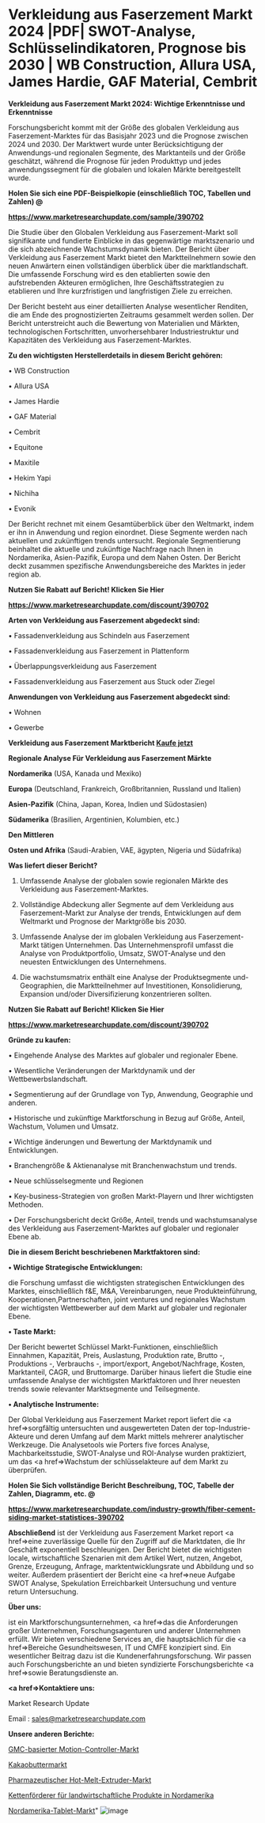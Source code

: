 # Verkleidung aus Faserzement Markt 2024 |PDF| SWOT-Analyse, Schlüsselindikatoren, Prognose bis 2030 | WB Construction, Allura USA, James Hardie, GAF Material, Cembrit

<strong>Verkleidung aus Faserzement Markt 2024: Wichtige Erkenntnisse und Erkenntnisse</strong>

Forschungsbericht kommt mit der Größe des globalen Verkleidung aus Faserzement-Marktes für das Basisjahr 2023 und die Prognose zwischen 2024 und 2030. Der Marktwert wurde unter Berücksichtigung der Anwendungs-und regionalen Segmente, des Marktanteils und der Größe geschätzt, während die Prognose für jeden Produkttyp und jedes anwendungssegment für die globalen und lokalen Märkte bereitgestellt wurde.



<strong>Holen Sie sich eine PDF-Beispielkopie (einschließlich TOC, Tabellen und Zahlen) @
</strong>

<strong><a href=https://www.marketresearchupdate.com/sample/390702>

<strong>https://www.marketresearchupdate.com/sample/390702</u></font></a></strong></strong>

Die Studie über den Globalen Verkleidung aus Faserzement-Markt soll signifikante und fundierte Einblicke in das gegenwärtige marktszenario und die sich abzeichnende Wachstumsdynamik bieten. Der Bericht über Verkleidung aus Faserzement Markt bietet den Marktteilnehmern sowie den neuen Anwärtern einen vollständigen überblick über die marktlandschaft. Die umfassende Forschung wird es den etablierten sowie den aufstrebenden Akteuren ermöglichen, Ihre Geschäftsstrategien zu etablieren und Ihre kurzfristigen und langfristigen Ziele zu erreichen.

Der Bericht besteht aus einer detaillierten Analyse wesentlicher Renditen, die am Ende des prognostizierten Zeitraums gesammelt werden sollen. Der Bericht unterstreicht auch die Bewertung von Materialien und Märkten, technologischen Fortschritten, unvorhersehbarer Industriestruktur und Kapazitäten des Verkleidung aus Faserzement-Marktes.



<strong>Zu den wichtigsten Herstellerdetails in diesem Bericht gehören:</strong>

• WB Construction

• Allura USA

• James Hardie

• GAF Material

• Cembrit

• Equitone

• Maxitile

• Hekim Yapi

• Nichiha

• Evonik

Der Bericht rechnet mit einem Gesamtüberblick über den Weltmarkt, indem er ihn in Anwendung und region einordnet. Diese Segmente werden nach aktuellen und zukünftigen trends untersucht. Regionale Segmentierung beinhaltet die aktuelle und zukünftige Nachfrage nach Ihnen in Nordamerika, Asien-Pazifik, Europa und dem Nahen Osten. Der Bericht deckt zusammen spezifische Anwendungsbereiche des Marktes in jeder region ab.



<strong>Nutzen Sie Rabatt auf Bericht! Klicken Sie Hier
</strong>

<strong><a href=https://www.marketresearchupdate.com/discount/390702>https://www.marketresearchupdate.com/discount/390702</b></u></font></strong></a>



<strong>Arten von Verkleidung aus Faserzement abgedeckt sind:</strong>

• Fassadenverkleidung aus Schindeln aus Faserzement

• Fassadenverkleidung aus Faserzement in Plattenform

• Überlappungsverkleidung aus Faserzement

• Fassadenverkleidung aus Faserzement aus Stuck oder Ziegel



<strong>Anwendungen von Verkleidung aus Faserzement abgedeckt sind:</strong>

• Wohnen

• Gewerbe



<strong>Verkleidung aus Faserzement Marktbericht <a href=https://www.marketresearchupdate.com/buynow/390702>Kaufe jetzt</a></strong>



<strong>Regionale Analyse Für Verkleidung aus Faserzement Märkte</strong>



<strong>Nordamerika</strong> (USA, Kanada und Mexiko)



<strong>Europa</strong> (Deutschland, Frankreich, Großbritannien, Russland und Italien)



<strong>Asien-Pazifik</strong> (China, Japan, Korea, Indien und Südostasien)



<strong>Südamerika</strong> (Brasilien, Argentinien, Kolumbien, etc.)



<strong>Den Mittleren</strong> 

<strong>Osten und Afrika</strong> (Saudi-Arabien, VAE, ägypten, Nigeria und Südafrika)



<strong>Was liefert dieser Bericht?</strong>

1. Umfassende Analyse der globalen sowie regionalen Märkte des Verkleidung aus Faserzement-Marktes.

2. Vollständige Abdeckung aller Segmente auf dem Verkleidung aus Faserzement-Markt zur Analyse der trends, Entwicklungen auf dem Weltmarkt und Prognose der Marktgröße bis 2030.

3. Umfassende Analyse der im globalen Verkleidung aus Faserzement-Markt tätigen Unternehmen. Das Unternehmensprofil umfasst die Analyse von Produktportfolio, Umsatz, SWOT-Analyse und den neuesten Entwicklungen des Unternehmens.

4. Die wachstumsmatrix enthält eine Analyse der Produktsegmente und-Geographien, die Marktteilnehmer auf Investitionen, Konsolidierung, Expansion und/oder Diversifizierung konzentrieren sollten.



<strong>Nutzen Sie Rabatt auf Bericht! Klicken Sie Hier
</strong>

<strong><a href=https://www.marketresearchupdate.com/discount/390702>https://www.marketresearchupdate.com/discount/390702</b></u></font></strong></a>



<strong>Gründe zu kaufen:</strong>

• Eingehende Analyse des Marktes auf globaler und regionaler Ebene.

• Wesentliche Veränderungen der Marktdynamik und der Wettbewerbslandschaft.

• Segmentierung auf der Grundlage von Typ, Anwendung, Geographie und anderen.

• Historische und zukünftige Marktforschung in Bezug auf Größe, Anteil, Wachstum, Volumen und Umsatz.

• Wichtige änderungen und Bewertung der Marktdynamik und Entwicklungen.

• Branchengröße &amp; Aktienanalyse mit Branchenwachstum und trends.

• Neue schlüsselsegmente und Regionen

• Key-business-Strategien von großen Markt-Playern und Ihrer wichtigsten Methoden.

• Der Forschungsbericht deckt Größe, Anteil, trends und wachstumsanalyse des Verkleidung aus Faserzement-Marktes auf globaler und regionaler Ebene ab.



<strong>Die in diesem Bericht beschriebenen Marktfaktoren sind:</strong>



<strong>• Wichtige Strategische Entwicklungen:</strong>

die Forschung umfasst die wichtigsten strategischen Entwicklungen des Marktes, einschließlich f&amp;E, M&amp;A, Vereinbarungen, neue Produkteinführung, Kooperationen,Partnerschaften, joint ventures und regionales Wachstum der wichtigsten Wettbewerber auf dem Markt auf globaler und regionaler Ebene.



<strong>• Taste Markt:</strong>

Der Bericht bewertet Schlüssel Markt-Funktionen, einschließlich Einnahmen, Kapazität, Preis, Auslastung, Produktion rate, Brutto -, Produktions -, Verbrauchs -, import/export, Angebot/Nachfrage, Kosten, Marktanteil, CAGR, und Bruttomarge. Darüber hinaus liefert die Studie eine umfassende Analyse der wichtigsten Marktfaktoren und Ihrer neuesten trends sowie relevanter Marktsegmente und Teilsegmente.



<strong>• Analytische Instrumente:</strong>

Der Global Verkleidung aus Faserzement Market report liefert die <a href=>sorgf</a>ältig untersuchten und ausgewerteten Daten der top-Industrie-Akteure und deren Umfang auf dem Markt mittels mehrerer analytischer Werkzeuge. Die Analysetools wie Porters five forces Analyse, Machbarkeitsstudie, SWOT-Analyse und ROI-Analyse wurden praktiziert, um das <a href=>Wachstum</a> der schlüsselakteure auf dem Markt zu überprüfen.



<strong>Holen Sie Sich vollständige Bericht Beschreibung, TOC, Tabelle der Zahlen, Diagramm, etc. @ </strong>

<strong><a href=https://www.marketresearchupdate.com/industry-growth/fiber-cement-siding-market-statistices-390702>https://www.marketresearchupdate.com/industry-growth/fiber-cement-siding-market-statistices-390702</a></font></strong>



<strong>Abschließend</strong> ist der Verkleidung aus Faserzement Market report <a href=>eine</a> zuverlässige Quelle für den Zugriff auf die Marktdaten, die Ihr Geschäft exponentiell beschleunigen. Der Bericht bietet die wichtigsten locale, wirtschaftliche Szenarien mit dem Artikel Wert, nutzen, Angebot, Grenze, Erzeugung, Anfrage, marktentwicklungsrate und Abbildung und so weiter. Außerdem präsentiert der Bericht eine <a href=>neue</a> Aufgabe SWOT Analyse, Spekulation Erreichbarkeit Untersuchung und venture return Untersuchung.



<strong>Über uns:</strong>

 ist ein Marktforschungsunternehmen, <a href=>das</a> die Anforderungen großer Unternehmen, Forschungsagenturen und anderer Unternehmen erfüllt. Wir bieten verschiedene Services an, die hauptsächlich für die <a href=>Bereiche</a> Gesundheitswesen, IT und CMFE konzipiert sind. Ein wesentlicher Beitrag dazu ist die Kundenerfahrungsforschung. Wir passen auch Forschungsberichte an und bieten syndizierte Forschungsberichte <a href=>sowie</a> Beratungsdienste an.



<strong><a href=>Kontaktiere uns:</a></strong>

Market Research Update

Email : sales@marketresearchupdate.com



<strong>Unsere anderen Berichte:</strong>

<a href=https://www.linkedin.com/pulse/gmc-based-motion-controller-market-2023-trends>GMC-basierter Motion-Controller-Markt</a>

<a href=https://www.linkedin.com/pulse/cocoa-butter-market-opportunities-stay-ahead >Kakaobuttermarkt</a>

<a href=https://www.linkedin.com/pulse/pharmaceutical-hot-melt-extruder-market-2023-analysis>Pharmazeutischer Hot-Melt-Extruder-Markt</a>

<a href=https://www.linkedin.com/pulse/north-america-agricultural-products-chain-conveyors>Kettenförderer für landwirtschaftliche Produkte in Nordamerika</a>

<a href=https://www.linkedin.com/pulse/north-america-tablet-market-challenges-opportunities>Nordamerika-Tablet-Markt</a>"
![image](https://github.com/Gayatrikarjule/Market-Analysis-361/assets/97346546/86b2f6b7-4bd0-4bcd-acd5-408487ef3aad)
